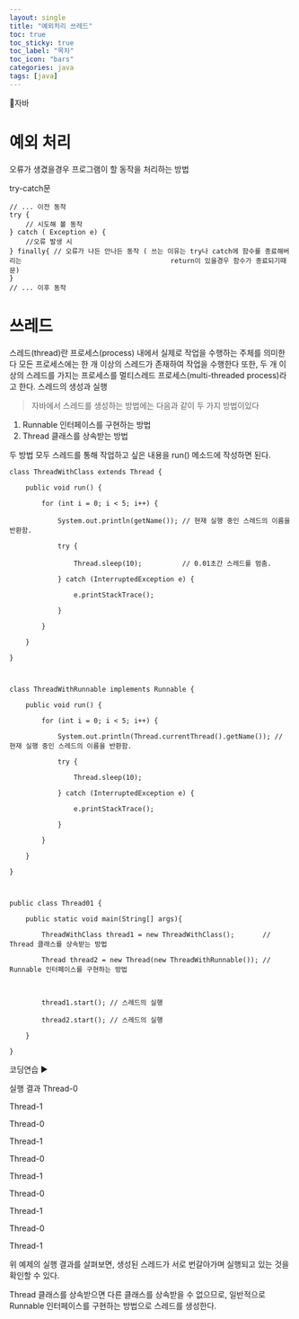 ```yaml
---
layout: single
title: "예외처리 쓰레드"
toc: true
toc_sticky: true
toc_label: "목차"
toc_icon: "bars"
categories: java
tags: [java]
---
```


📘자바

# 예외 처리
오류가 생겼을경우 프로그램이 할 동작을 처리하는 방법

try-catch문
```
// ... 이전 동작
try {
	// 시도해 볼 동작
} catch ( Exception e) {
	//오류 발생 시
} finally{ // 오류가 나든 안나든 동작 ( 쓰는 이유는 try나 catch에 함수를 종료해버리는 									return이 있을경우 함수가 종료되기때문)
}
// ... 이후 동작
```
# 쓰레드

스레드(thread)란 프로세스(process) 내에서 실제로 작업을 수행하는 주체를 의미한다
모든 프로세스에는 한 개 이상의 스레드가 존재하여 작업을 수행한다
또한, 두 개 이상의 스레드를 가지는 프로세스를 멀티스레드 프로세스(multi-threaded process)라고 한다.
스레드의 생성과 실행


> 자바에서 스레드를 생성하는 방법에는 다음과 같이 두 가지 방법이있다
1. Runnable 인터페이스를 구현하는 방법
2. Thread 클래스를 상속받는 방법

 

두 방법 모두 스레드를 통해 작업하고 싶은 내용을 run() 메소드에 작성하면 된다.
```
class ThreadWithClass extends Thread {

    public void run() {

        for (int i = 0; i < 5; i++) {

            System.out.println(getName()); // 현재 실행 중인 스레드의 이름을 반환함.

            try {

                Thread.sleep(10);          // 0.01초간 스레드를 멈춤.

            } catch (InterruptedException e) {

                e.printStackTrace();

            }

        }

    }

}

 

class ThreadWithRunnable implements Runnable {

    public void run() {

        for (int i = 0; i < 5; i++) {

            System.out.println(Thread.currentThread().getName()); // 현재 실행 중인 스레드의 이름을 반환함.

            try {

                Thread.sleep(10);

            } catch (InterruptedException e) {

                e.printStackTrace();

            }

        }

    }

}

 

public class Thread01 {

    public static void main(String[] args){

        ThreadWithClass thread1 = new ThreadWithClass();       // Thread 클래스를 상속받는 방법

        Thread thread2 = new Thread(new ThreadWithRunnable()); // Runnable 인터페이스를 구현하는 방법

 

        thread1.start(); // 스레드의 실행

        thread2.start(); // 스레드의 실행

    }

}
```
코딩연습 ▶

실행 결과
Thread-0

Thread-1

Thread-0

Thread-1

Thread-0

Thread-1

Thread-0

Thread-1

Thread-0

Thread-1

 

위 예제의 실행 결과를 살펴보면, 생성된 스레드가 서로 번갈아가며 실행되고 있는 것을 확인할 수 있다.

Thread 클래스를 상속받으면 다른 클래스를 상속받을 수 없으므로, 일반적으로 Runnable 인터페이스를 구현하는 방법으로 스레드를 생성한다.